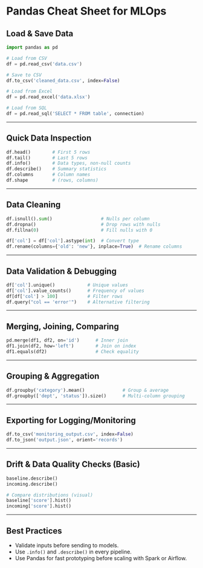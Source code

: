 
# Pandas Cheat Sheet for MLOps 

## Load & Save Data

```python
import pandas as pd

# Load from CSV
df = pd.read_csv('data.csv')

# Save to CSV
df.to_csv('cleaned_data.csv', index=False)

# Load from Excel
df = pd.read_excel('data.xlsx')

# Load from SQL
df = pd.read_sql('SELECT * FROM table', connection)
```

---

## Quick Data Inspection

```python
df.head()        # First 5 rows
df.tail()        # Last 5 rows
df.info()        # Data types, non-null counts
df.describe()    # Summary statistics
df.columns       # Column names
df.shape         # (rows, columns)
```

---

## Data Cleaning

```python
df.isnull().sum()                  # Nulls per column
df.dropna()                        # Drop rows with nulls
df.fillna(0)                       # Fill nulls with 0

df['col'] = df['col'].astype(int)  # Convert type
df.rename(columns={'old': 'new'}, inplace=True)  # Rename columns
```

---

## Data Validation & Debugging

```python
df['col'].unique()            # Unique values
df['col'].value_counts()      # Frequency of values
df[df['col'] > 100]           # Filter rows
df.query("col == 'error'")    # Alternative filtering
```

---

## Merging, Joining, Comparing

```python
pd.merge(df1, df2, on='id')      # Inner join
df1.join(df2, how='left')        # Join on index
df1.equals(df2)                  # Check equality
```

---

## Grouping & Aggregation

```python
df.groupby('category').mean()              # Group & average
df.groupby(['dept', 'status']).size()      # Multi-column grouping
```

---

## Exporting for Logging/Monitoring

```python
df.to_csv('monitoring_output.csv', index=False)
df.to_json('output.json', orient='records')
```

---

## Drift & Data Quality Checks (Basic)

```python
baseline.describe()
incoming.describe()

# Compare distributions (visual)
baseline['score'].hist()
incoming['score'].hist()
```

---

## Best Practices

- Validate inputs before sending to models.
- Use `.info()` and `.describe()` in every pipeline.
- Use Pandas for fast prototyping before scaling with Spark or Airflow.
